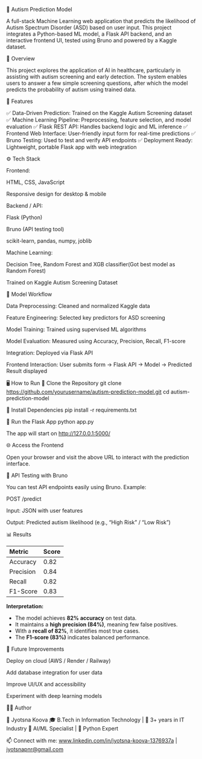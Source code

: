 🧠 Autism Prediction Model

A full-stack Machine Learning web application that predicts the likelihood of Autism Spectrum Disorder (ASD) based on user input.
This project integrates a Python-based ML model, a Flask API backend, and an interactive frontend UI, tested using Bruno and powered by a Kaggle dataset.

🚀 Overview

This project explores the application of AI in healthcare, particularly in assisting with autism screening and early detection.
The system enables users to answer a few simple screening questions, after which the model predicts the probability of autism using trained data.

🧩 Features

✅ Data-Driven Prediction: Trained on the Kaggle Autism Screening dataset
✅ Machine Learning Pipeline: Preprocessing, feature selection, and model evaluation
✅ Flask REST API: Handles backend logic and ML inference
✅ Frontend Web Interface: User-friendly input form for real-time predictions
✅ Bruno Testing: Used to test and verify API endpoints
✅ Deployment Ready: Lightweight, portable Flask app with web integration

⚙️ Tech Stack

Frontend:

HTML, CSS, JavaScript

Responsive design for desktop & mobile

Backend / API:

Flask (Python)

Bruno (API testing tool)

scikit-learn, pandas, numpy, joblib

Machine Learning:

Decision Tree, Random Forest and XGB classifier(Got best model as Random Forest)

Trained on Kaggle Autism Screening Dataset

🧠 Model Workflow

Data Preprocessing: Cleaned and normalized Kaggle data

Feature Engineering: Selected key predictors for ASD screening

Model Training: Trained using supervised ML algorithms

Model Evaluation: Measured using Accuracy, Precision, Recall, F1-score

Integration: Deployed via Flask API

Frontend Interaction: User submits form → Flask API → Model → Predicted Result displayed

🖥️ How to Run
🔧 Clone the Repository
git clone https://github.com/yourusername/autism-prediction-model.git
cd autism-prediction-model

🧱 Install Dependencies
pip install -r requirements.txt

🧠 Run the Flask App
python app.py


The app will start on http://127.0.0.1:5000/

🌐 Access the Frontend

Open your browser and visit the above URL to interact with the prediction interface.

🧪 API Testing with Bruno

You can test API endpoints easily using Bruno.
Example:

POST /predict

Input: JSON with user features

Output: Predicted autism likelihood (e.g., “High Risk” / “Low Risk”)

📊 Results

| Metric | Score |
|:--|:--|
| Accuracy | 0.82 |
| Precision | 0.84 |
| Recall | 0.82 |
| F1-Score | 0.83 |

**Interpretation:**
- The model achieves **82% accuracy** on test data.
- It maintains a **high precision (84%)**, meaning few false positives.
- With a **recall of 82%**, it identifies most true cases.
- The **F1-score (83%)** indicates balanced performance.

🌱 Future Improvements

Deploy on cloud (AWS / Render / Railway)

Add database integration for user data

Improve UI/UX and accessibility

Experiment with deep learning models

👩‍💻 Author

👋 Jyotsna Koova
🎓 B.Tech in Information Technology | 💼 3+ years in IT Industry
🤖 AI/ML Specialist | 🐍 Python Expert

📫 Connect with me: www.linkedin.com/in/jyotsna-koova-1376937a
 | jyotsnapnr@gmail.com
